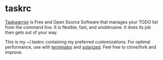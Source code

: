 # taskrc

[Taskwarrior](http://taskwarrior.org "taskwarrior.org") is Free and Open Source Software that manages your TODO list from the command line. It is flexible, fast, and unobtrusive. It does its job then gets out of your way. 



 This is my ~/.taskrc containing my preferred customizations. For optimal performance, use with [terminator](http://gnometerminator.blogspot.com/p/introduction.html "terminator") and [solarized](https://github.com/ghuntley/terminator-solarized "terminator-solarized"). Feel free to clone/fork and improve.
